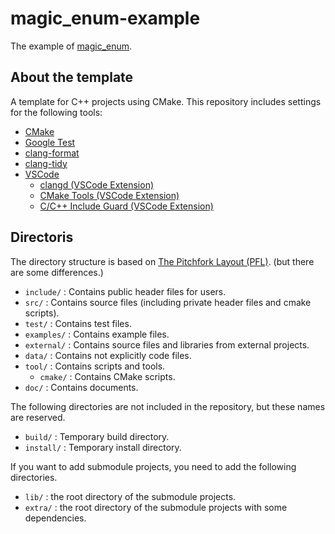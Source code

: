 # magic_enum-example

The example of [magic_enum](https://github.com/Neargye/magic_enum).

## About the template

A template for C++ projects using CMake.
This repository includes settings for the following tools:

- [CMake](https://cmake.org/)
- [Google Test](https://github.com/google/googletest)
- [clang-format](https://clang.llvm.org/docs/ClangFormat.html)
- [clang-tidy](https://clang.llvm.org/extra/clang-tidy/)
- [VSCode](https://code.visualstudio.com/)
  - [clangd (VSCode Extension)](https://clangd.llvm.org/)
  - [CMake Tools (VSCode Extension)](https://marketplace.visualstudio.com/items?itemName=ms-vscode.cmake-tools)
  - [C/C++ Include Guard (VSCode Extension)](https://marketplace.visualstudio.com/items?itemName=akiramiyakoda.cppincludeguard)

## Directoris

The directory structure is based on [The Pitchfork Layout (PFL)](https://api.csswg.org/bikeshed/?force=1&url=https://raw.githubusercontent.com/vector-of-bool/pitchfork/develop/data/spec.bs).
(but there are some differences.)

- `include/` : Contains public header files for users.
- `src/` : Contains source files (including private header files and cmake scripts).
- `test/` : Contains test files.
- `examples/` : Contains example files.
- `external/` : Contains source files and libraries from external projects.
- `data/` : Contains not explicitly code files.
- `tool/` : Contains scripts and tools.
  - `cmake/` : Contains CMake scripts.
- `doc/` : Contains documents.

The following directories are not included in the repository, but these names are reserved.

- `build/` : Temporary build directory.
- `install/` : Temporary install directory.

If you want to add submodule projects, you need to add the following directories.

- `lib/` : the root directory of the submodule projects.
- `extra/` : the root directory of the submodule projects with some dependencies.
